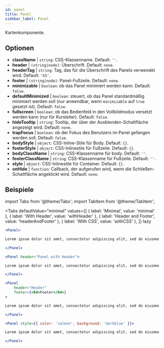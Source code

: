 ```yaml
---
id: panel 
title: Panel
sidebar_label: Panel
---
```


Kartenkomponente.

## Optionen

* __className__ | `string`: CSS-Klassenname. Default: `''`.
* __header__ | `(string|node)`: Überschrift. Default: `none`.
* __headerTag__ | `string`: Tag, das für die Überschrift des Panels verwendet wird. Default: `'h3'`.
* __footer__ | `(string|node)`: Panel-Fußzeile. Default: `none`.
* __minimizable__ | `boolean`: ob das Panel minimiert werden kann. Default: `false`.
* __defaultMinimized__ | `boolean`: steuert, ob das Panel standardmäßig minimiert werden soll (nur anwendbar, wenn `minimizable` auf `true` gesetzt ist). Default: `false`.
* __fullscreen__ | `boolean`: ob das Bedienfeld in den Vollbildmodus versetzt werden kann (nur für Kursleiter). Default: `false`.
* __hideTooltip__ | `string`: Tooltip, der über der Ausblenden-Schaltfläche angezeigt wird. Default: `none`.
* __trapFocus__ | `boolean`: ob der Fokus des Benutzers im Panel gefangen werden soll. Default: `false`.
* __bodyStyle__ | `object`: CSS-Inline-Stile für Body. Default: `{}`.
* __footerStyle__ | `object`: CSS-Inlinestile für Fußzeile. Default: `{}`.
* __bodyClassName__ | `string`: CSS-Klassenname für body. Default: `''`.
* __footerClassName__ | `string`: CSS-Klassenname für Fußzeile. Default: `''`.
* __style__ | `object`: CSS-Inlinestile für Container. Default: `{}`.
* __onHide__ | `function`: Callback, der aufgerufen wird, wenn die Schließen-Schaltfläche angeklickt wird. Default: `none`.


## Beispiele

import Tabs from '@theme/Tabs';
import TabItem from '@theme/TabItem';

<Tabs
    defaultValue="minimal"
    values={[
        { label: 'Minimal', value: 'minimal' },
        { label: 'With Header', value: 'withHeader' },
        { label: 'Header and Footer', value: 'headerAndFooter' },
        { label: 'With CSS', value: 'withCSS' },
    ]}
    lazy
>

<TabItem value="minimal">

```jsx live
<Panel>

Lorem ipsum dolor sit amet, consectetur adipiscing elit, sed do eiusmod tempor incididunt ut labore et dolore magna aliqua. Ut enim ad minim veniam, quis nostrud exercitation ullamco laboris nisi ut aliquip ex ea commodo consequat. Duis aute irure dolor in reprehenderit in voluptate velit esse cillum dolore eu fugiat nulla pariatur. Excepteur sint occaecat cupidatat non proident, sunt in culpa qui officia deserunt mollit anim id est laborum.

</Panel>
```

</TabItem>

<TabItem value="withHeader">

```jsx live
<Panel header="Panel with Header">

Lorem ipsum dolor sit amet, consectetur adipiscing elit, sed do eiusmod tempor incididunt ut labore et dolore magna aliqua. Ut enim ad minim veniam, quis nostrud exercitation ullamco laboris nisi ut aliquip ex ea commodo consequat. Duis aute irure dolor in reprehenderit in voluptate velit esse cillum dolore eu fugiat nulla pariatur. Excepteur sint occaecat cupidatat non proident, sunt in culpa qui officia deserunt mollit anim id est laborum.

</Panel>
```

</TabItem>

<TabItem value="headerAndFooter">

```jsx live
<Panel 
    header="Header" 
    footer={<h4>Footer</h4>}
>

Lorem ipsum dolor sit amet, consectetur adipiscing elit, sed do eiusmod tempor incididunt ut labore et dolore magna aliqua. Ut enim ad minim veniam, quis nostrud exercitation ullamco laboris nisi ut aliquip ex ea commodo consequat. Duis aute irure dolor in reprehenderit in voluptate velit esse cillum dolore eu fugiat nulla pariatur. Excepteur sint occaecat cupidatat non proident, sunt in culpa qui officia deserunt mollit anim id est laborum.

</Panel>
```

</TabItem>

<TabItem value="withCSS">

```jsx live
<Panel style={{ color: 'salmon', background: 'darkblue' }}>

Lorem ipsum dolor sit amet, consectetur adipiscing elit, sed do eiusmod tempor incididunt ut labore et dolore magna aliqua. Ut enim ad minim veniam, quis nostrud exercitation ullamco laboris nisi ut aliquip ex ea commodo consequat. Duis aute irure dolor in reprehenderit in voluptate velit esse cillum dolore eu fugiat nulla pariatur. Excepteur sint occaecat cupidatat non proident, sunt in culpa qui officia deserunt mollit anim id est laborum.

</Panel>
```

</TabItem>

</Tabs>
